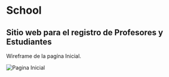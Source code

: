 # School
## Sitio web para el registro de Profesores y Estudiantes

Wireframe de la pagína Inicial.

![Pagina Inicial](http://i.imgur.com/nCn5Lo0.png)
